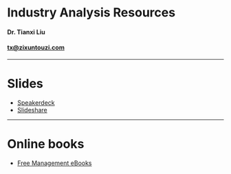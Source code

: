 <!-- $theme: gaia -->

Industry Analysis Resources
===

#### Dr. Tianxi Liu 
#### tx@zixuntouzi.com



---
<!-- template: invert -->
# Slides

- [Speakerdeck](https://speakerdeck.com)
- [Slideshare](http://www.slideshare.net/)

---
# Online books

- [Free Management eBooks](http://www.free-management-ebooks.com/)